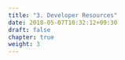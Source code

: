 ```yaml
---
title: "3. Developer Resources"
date: 2018-05-07T10:32:12+09:30
draft: false
chapter: true
weight: 3
---
```

